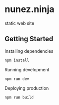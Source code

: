 # nunez.ninja

static web site

## Getting Started

Installing dependencies

```shell
npm install
```

Running development

```shell
npm run dev
```

Deploying production

```shell
npm run build
```